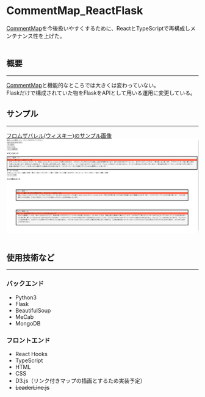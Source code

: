 <h1>CommentMap_ReactFlask</h1>
<a href="https://github.com/uchida0/CommentMap">CommentMap</a>を今後扱いやすくするために、ReactとTypeScriptで再構成しメンテナンス性を上げた。<br>
<br>

<h2>概要</h2>
<hr>
<a href="https://github.com/uchida0/CommentMap">CommentMap</a>と機能的なところでは大きくは変わっていない。<br>
Flaskだけで構成されていた物をFlaskをAPIとして用いる運用に変更している。

<h2>サンプル</h2>
<hr>
<a href="https://review.kakaku.com/review/K0000695816/#tab">フロムザバレル(ウィスキー)のサンプル画像</a>
<img src="whisky_sample.jpg">
<br><br>

<h2>使用技術など</h2>
<hr>
<h3>バックエンド</h3>
<ul>
    <li>Python3
    <li>Flask
    <li>BeautifulSoup
    <li>MeCab
    <li>MongoDB
</ul>

<h3>フロントエンド</h3>
<ul>
    <li>React Hooks
    <li>TypeScript
    <li>HTML
    <li>CSS
    <li>D3.js（リンク付きマップの描画とするため実装予定）
    <li><s>LeaderLine.js</s>
</ul>